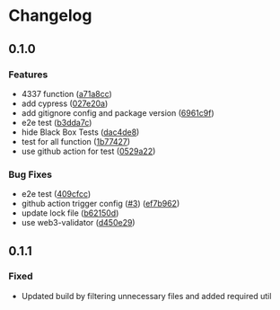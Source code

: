 # Changelog

## 0.1.0


### Features

* 4337 function ([a71a8cc](https://github.com/web3/web3.js-plugin-eip4337/commit/a71a8ccf640bdfc760144d39720022715b36e432))
* add cypress ([027e20a](https://github.com/web3/web3.js-plugin-eip4337/commit/027e20a766cfbea800c86f77088b6fe9fbfca0f5))
* add gitignore config and package version ([6961c9f](https://github.com/web3/web3.js-plugin-eip4337/commit/6961c9fb1daa7e57c23be56bd800759cc57439e7))
* e2e test ([b3dda7c](https://github.com/web3/web3.js-plugin-eip4337/commit/b3dda7c5e2c2d0424667300697bbe78d8bb65f96))
* hide Black Box Tests ([dac4de8](https://github.com/web3/web3.js-plugin-eip4337/commit/dac4de8d2b1744868d3366438f7da63de013f0af))
* test for all function ([1b77427](https://github.com/web3/web3.js-plugin-eip4337/commit/1b774277cdb16264199135d3c9fc0fe038c9ea4f))
* use github action for test ([0529a22](https://github.com/web3/web3.js-plugin-eip4337/commit/0529a2214ed9b903b6e5a557b5b2987fc684d032))


### Bug Fixes

* e2e test ([409cfcc](https://github.com/web3/web3.js-plugin-eip4337/commit/409cfccf87f8b241dd4e2eaa4ad91f81dd5adf90))
* github action trigger config ([#3](https://github.com/web3/web3.js-plugin-eip4337/issues/3)) ([ef7b962](https://github.com/web3/web3.js-plugin-eip4337/commit/ef7b9621b6f7afac7a1e986037a3d00f9f0858c9))
* update lock file ([b62150d](https://github.com/web3/web3.js-plugin-eip4337/commit/b62150df9ed1f45c60d0fc6568a39f8191681b8c))
* use web3-validator ([d450e29](https://github.com/web3/web3.js-plugin-eip4337/commit/d450e2929e7193a52678c1488c2cd4bfee235c64))

## 0.1.1

### Fixed

* Updated build by filtering unnecessary files and added required util
